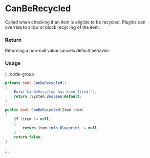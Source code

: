 # CanBeRecycled
<Badge type="info" text="Crafting"/><Badge type="danger" text="Carbon Compatible"/><Badge type="warning" text="Oxide Compatible"/>
Called when checking if an item is eligible to be recycled. Plugins can override to allow or block recycling of the item.

### Return
Returning a non-null value cancels default behavior.

### Usage
::: code-group
```csharp [Example]
private bool CanBeRecycled()
{
	Puts("CanBeRecycled has been fired!");
	return (System.Boolean)default;
}
```
```csharp [Source — Assembly-CSharp @ Recycler]
public bool CanBeRecycled(Item item)
{
	if (item != null)
	{
		return item.info.Blueprint != null;
	}
	return false;
}

```
:::
